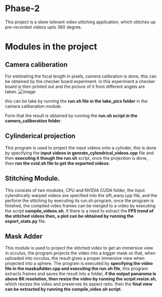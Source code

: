 # Phase-2
This project is a skew tolerant video stitching application, which stitches up pre-recorded videos upto 360 degree.

# Modules in the project
## Camera caliberation
For estimating the focal length in pixels, camera calibration is done, this can
be obtained by the checker board experiment. in this experiment a checker board is then printed out and
the picture of it from different angels are taken. 
![image](https://github.com/Karthik-PM/Phase-2/assets/72903849/12ea9ad2-c683-4d86-ab16-1494b9d5a0bf)

this can be take by running the **run.sh file in the take_pics folder** in the camera caliberation module.

Form that the result is obtained by running the **run.sh script in the camera_caliberation folder**.

## Cylinderical projection
This program is used to project the input videos onto a cylinder, this is done by specifying the **input videos in  genrate_cylendrical_videos.cpp** file and then **executing it though the run.sh** script, once the projection is done, then **run the cvid.sh file to get the exported videos**.

## Stitching Module.
This consists of two modules, CPU and NVIDIA CUDA folder, the input cylendrically warped videos are specified into the sift_warp.cpp file, and the perform the stitching by executing its run.sh program, once the program is finished, the compiled video frames can be merged to a video by executing the script **compile_videos.sh**. If there is a need to extract the **FPS trend of the stitched videos then, a plot can be obtained by running the** **export_stats.py** file.

## Mask Adder
This module is used to project the stitched video to get an immersive view in occulus, the program projects the video into a bigger mask so that, when uploaded into occulus, the result gives a proper immersive view when projected into a sphere. 
The program is executed by **specifying the video file in the maskaAdder.cpp and executing the run.sh file**, this program extracts frames and saves the result into a folder, i**f the output panaroma is above 8K resolution, then resize the video by running the scrpit resize.sh**, which resizes the video and preserves its aspect ratio. then the **final view can be extracted by running the compile_video.sh script**.

